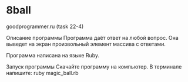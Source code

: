 # 8ball
goodprogrammer.ru (task 22-4)

Описание программы
Программа даёт ответ на любой вопрос. Она выведет на экран произвольный элемент массива с ответами.

Программа написана на языке Ruby.

Запуск программы
Скачайте программу на компьютер. В терминале напишите: ruby magic_ball.rb
